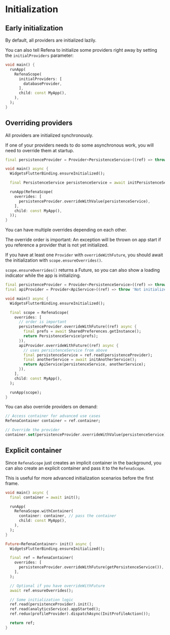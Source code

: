 # Initialization

## Early initialization

By default, all providers are initialized lazily.

You can also tell Refena to initialize some providers right away
by setting the `initialProviders` parameter:

```dart
void main() {
  runApp(
    RefenaScope(
      initialProviders: [
        databaseProvider,
      ],
      child: const MyApp(),
    ),
  );
}
```

## Overriding providers

All providers are initialized synchronously.

If one of your providers needs to do some asynchronous work,
you will need to override them at startup.

```dart
final persistenceProvider = Provider<PersistenceService>((ref) => throw 'Not initialized');

void main() async {
  WidgetsFlutterBinding.ensureInitialized();

  final PersistenceService persistenceService = await initPersistenceService();

  runApp(RefenaScope(
    overrides: [
      persistenceProvider.overrideWithValue(persistenceService),
    ],
    child: const MyApp(),
  ));
}
```

You can have multiple overrides depending on each other.

The override order is important:
An exception will be thrown on app start if you reference a provider that is not yet initialized.

If you have at least one `Provider` with `overrideWithFuture`,
you should await the initialization with `scope.ensureOverrides()`.

`scope.ensureOverrides()` returns a Future,
so you can also show a loading indicator while the app is initializing.

```dart
final persistenceProvider = Provider<PersistenceService>((ref) => throw 'Not initialized');
final apiProvider = Provider<ApiService>((ref) => throw 'Not initialized');

void main() async {
  WidgetsFlutterBinding.ensureInitialized();

  final scope = RefenaScope(
    overrides: [
      // order is important
      persistenceProvider.overrideWithFuture((ref) async {
        final prefs = await SharedPreferences.getInstance();
        return PersistenceService(prefs);
      }),
      apiProvider.overrideWithFuture((ref) async {
        // uses persistenceService from above
        final persistenceService = ref.read(persistenceProvider);
        final anotherService = await initAnotherService();
        return ApiService(persistenceService, anotherService);
      }),
    ],
    child: const MyApp(),
  );

  runApp(scope);
}
```

You can also override providers on demand:

```dart
// Access container for advanced use cases
RefenaContainer container = ref.container;

// Override the provider
container.set(persistenceProvider.overrideWithValue(persistenceService));
```

## Explicit container

Since `RefenaScope` just creates an implicit container in the background,
you can also create an explicit container and pass it to the `RefenaScope`.

This is useful for more advanced initialization scenarios before the first frame.

```dart
void main() async {
  final container = await init();

  runApp(
    RefenaScope.withContainer(
      container: container, // pass the container
      child: const MyApp(),
    ),
  );
}

Future<RefenaContainer> init() async {
  WidgetsFlutterBinding.ensureInitialized();

  final ref = RefenaContainer(
    overrides: [
      persistenceProvider.overrideWithFuture(getPersistenceService()),
    ],
  );

  // Optional if you have overrideWithFuture
  await ref.ensureOverrides();

  // Some initialization logic
  ref.read(persistenceProvider).init();
  ref.read(analyticsService).appStarted();
  ref.redux(profileProvider).dispatchAsync(InitProfileAction());

  return ref;
}
```
